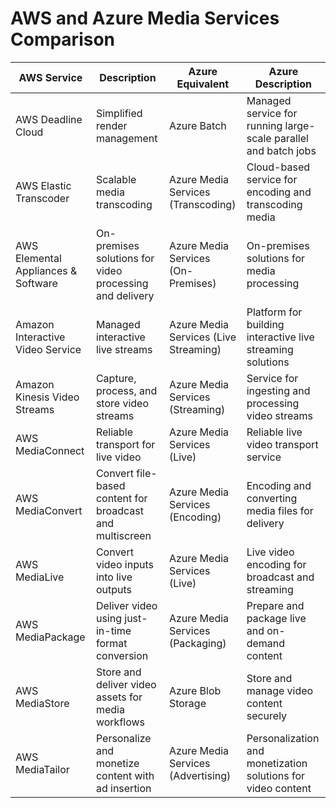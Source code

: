 # AWS and Azure Media Services Comparison

| **AWS Service**                           | **Description**                                         | **Azure Equivalent**                 | **Azure Description**                                   |
|-------------------------------------------|---------------------------------------------------------|--------------------------------------|-------------------------------------------------------|
| AWS Deadline Cloud                        | Simplified render management                             | Azure Batch                          | Managed service for running large-scale parallel and batch jobs |
| AWS Elastic Transcoder                    | Scalable media transcoding                               | Azure Media Services (Transcoding)  | Cloud-based service for encoding and transcoding media |
| AWS Elemental Appliances & Software       | On-premises solutions for video processing and delivery  | Azure Media Services (On-Premises)  | On-premises solutions for media processing             |
| Amazon Interactive Video Service          | Managed interactive live streams                         | Azure Media Services (Live Streaming)| Platform for building interactive live streaming solutions |
| Amazon Kinesis Video Streams              | Capture, process, and store video streams               | Azure Media Services (Streaming)     | Service for ingesting and processing video streams      |
| AWS MediaConnect                          | Reliable transport for live video                        | Azure Media Services (Live)          | Reliable live video transport service                   |
| AWS MediaConvert                          | Convert file-based content for broadcast and multiscreen | Azure Media Services (Encoding)      | Encoding and converting media files for delivery       |
| AWS MediaLive                             | Convert video inputs into live outputs                   | Azure Media Services (Live)          | Live video encoding for broadcast and streaming         |
| AWS MediaPackage                          | Deliver video using just-in-time format conversion       | Azure Media Services (Packaging)     | Prepare and package live and on-demand content         |
| AWS MediaStore                            | Store and deliver video assets for media workflows       | Azure Blob Storage                    | Store and manage video content securely                 |
| AWS MediaTailor                           | Personalize and monetize content with ad insertion       | Azure Media Services (Advertising)   | Personalization and monetization solutions for video content |

